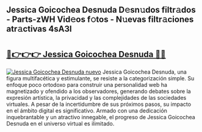 ## Jessica Goicochea Desnuda D𝚎sn𝚞dos filtr𝚊dos - Parts-zWH Vid𝚎os f𝚘tos - N𝚞evas filtr𝚊ciones atr𝚊ctivas 4sA3l

# <h2><a href="http://mb0ggc1.tromn.icu/?c=Jessica+Goicochea+Desnuda">🔗👉👉👉 Jessica Goicochea Desnuda 🔗🔗</a></h2>

[![Jessica Goicochea Desnuda nuevo](https://i.imgur.com/pEAQMta.gif)](http://mb0ggc1.tromn.icu/?c=Jessica+Goicochea+Desnuda)
Jessica Goicochea Desnuda, una figura multifacética y estimulante, se resiste a la categorización simple. Su enfoque poco ortodoxo para construir una personalidad web ha magnetizado y ofendido a los observadores, generando debates sobre la expresión artística, la privacidad y las complejidades de las sociedades virtuales. A pesar de la incertidumbre de sus próximos pasos, su impacto en el ámbito digital es significativo. Armado con una dedicación inquebrantable y un atractivo innegable, el progreso de Jessica Goicochea Desnuda en el universo virtual es ilimitado.
